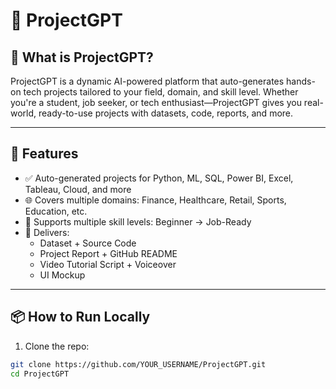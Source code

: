 # 🤖 ProjectGPT

## 🌟 What is ProjectGPT?
ProjectGPT is a dynamic AI-powered platform that auto-generates hands-on tech projects tailored to your field, domain, and skill level. Whether you're a student, job seeker, or tech enthusiast—ProjectGPT gives you real-world, ready-to-use projects with datasets, code, reports, and more.

---

## 🚀 Features
- ✅ Auto-generated projects for Python, ML, SQL, Power BI, Excel, Tableau, Cloud, and more
- 🌐 Covers multiple domains: Finance, Healthcare, Retail, Sports, Education, etc.
- 🎯 Supports multiple skill levels: Beginner → Job-Ready
- 🧰 Delivers:
  - Dataset + Source Code  
  - Project Report + GitHub README  
  - Video Tutorial Script + Voiceover  
  - UI Mockup

---

## 📦 How to Run Locally
1. Clone the repo:
```bash
git clone https://github.com/YOUR_USERNAME/ProjectGPT.git
cd ProjectGPT
